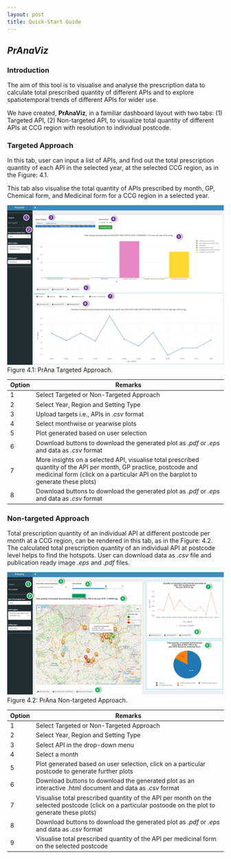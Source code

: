 ```yaml
---
layout: post
title: Quick-Start Guide
---
```


## _PrAnaViz_

### Introduction

The aim of this tool is to visualise and analyse the prescription data to calculate total prescribed quantity of different APIs and to explore spatiotemporal trends of different APIs for wider use.

We have created, __PrAnaViz__, in a familiar dashboard layout with two tabs: (1) Targeted API, (2) Non-targeted API, to visualize total quantity of different APIs at CCG region with resolution to individual postcode.

### Targeted Approach

In this tab, user can input a list of APIs, and find out the total prescription quantity of each API in the selected year, at the selected CCG region, as in the Figure: 4.1.

This tab also visualise the total quantity of APIs prescribed by month, GP, Chemical form, and Medicinal form for a CCG region in a selected year.

<img src="img/targeted01_labelled.png" alt="targeted approach"/>
Figure 4.1: PrAna Targeted Approach.


| Option	| Remarks |
|---|----------------|
| 1 | Select Targeted or Non-Targeted Approach |
| 2	| Select Year, Region and Setting Type |
| 3	| Upload targets i.e., APIs in _.csv_ format |
| 4	| Select monthwise or yearwise plots |
| 5 |	Plot generated based on user selection |
| 6 |	Download buttons to download the generated plot as _.pdf_ or _.eps_ and data as _.csv_ format |
| 7 |	More insights on a selected API, visualise total prescribed quantity of the API per month, GP practice, postcode and medicinal form (click on a particular API on the barplot to generate these plots) |
| 8 |	Download buttons to download the generated plot as _.pdf_ or _.eps_ and data as _.csv_ format |

### Non-targeted Approach

Total prescription quantity of an individual API at different postcode per month at a CCG region, can be rendered in this tab, as in the Figure: 4.2.
The calculated total prescription quantity of an individual API at postcode level helps to find the hotspots.
User can download data as _.csv_ file and publication ready image _.eps_ and _.pdf_ files.

<img src="img/non_targeted02_labelled.png" title="non-targeted" alt="non-targeted approach"/>
Figure 4.2: PrAna Non-targeted Approach.

| Option	| Remarks |
|---|----------------|
| 1 | Select Targeted or Non-Targeted Approach |
| 2 | Select Year, Region and Setting Type |
| 3	| Select API in the drop-down menu |
| 4	| Select a month |
| 5	| Plot generated based on user selection, click on a particular postcode to generate further plots |
| 6	| Download buttons to download the generated plot as an interactive .html document and data as _.csv_ format |
| 7	| Visualise total prescribed quantity of the API per month on the selected postcode (click on a particular postoode on the plot to generate these plots) |
| 8	| Download buttons to download the generated plot as _.pdf_ or _.eps_ and data as _.csv_ format |
| 9	| Visualise total prescribed quantity of the API per medicinal form on the selected postcode |
